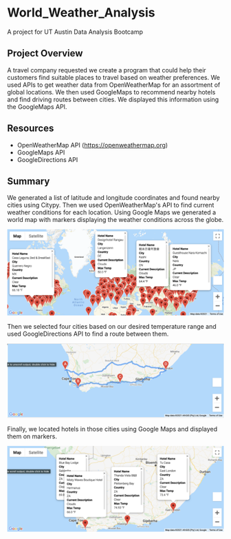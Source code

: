 # World_Weather_Analysis
A project for UT Austin Data Analysis Bootcamp

## Project Overview
A travel company requested we create a program that could help their customers find suitable places to travel based on weather preferences. We used APIs to get weather data from OpenWeatherMap for an assortment of global locations. We then used GoogleMaps to recommend nearby hotels and find driving routes between cities. We displayed this information using the GoogleMaps API.

## Resources
- OpenWeatherMap API (https://openweathermap.org)
- GoogleMaps API
- GoogleDirections API

## Summary
We generated a list of latitude and longitude coordinates and found nearby cities using Citypy. Then we used OpenWeatherMap's API to find current weather conditions for each location. Using Google Maps we generated a world map with markers displaying the weather conditions across the globe.

![Vacation Map](Vacation_Search/Weatherpy_Vacation_Map.png)

Then we selected four cities based on our desired temperature range and used GoogleDirections API to find a route between them.

![Travel Map](Vacation_Itenerary/Weatherpy_travel_map.png)

Finally, we located hotels in those cities using Google Maps and displayed them on markers.

![Travel map Markers](Vacation_Itenerary/WeatherPy_travel_map_markers.png)

